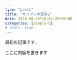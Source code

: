 ```yaml
---
type: "posts"
title: "サンプルの記事2"
date: 2020-08-26T18:03:25+09:00
categories: [sample-b]
# draft: true
---
```


最初の記事です.

ここに内容を書きます.